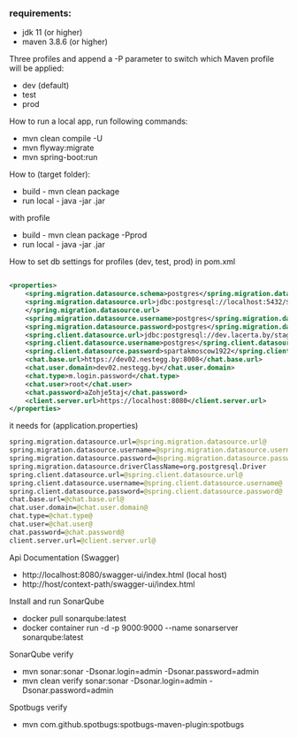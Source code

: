 ### requirements:

+ jdk 11 (or higher)
+ maven 3.8.6 (or higher)

Three profiles and append a -P parameter to switch which Maven profile will be applied:

* dev (default)
* test
* prod

How to run a local app, run following commands:

* mvn clean compile -U
* mvn flyway:migrate
* mvn spring-boot:run

How to (target folder):

* build - mvn clean package
* run local - java -jar <jarname>.jar

with profile

* build - mvn clean package -Pprod
* run local - java -jar <jarname>.jar

How to set db settings for profiles (dev, test, prod) in pom.xml

```xml

<properties>
    <spring.migration.datasource.schema>postgres</spring.migration.datasource.schema>
    <spring.migration.datasource.url>jdbc:postgresql://localhost:5432/${spring.migration.datasource.schema}
    </spring.migration.datasource.url>
    <spring.migration.datasource.username>postgres</spring.migration.datasource.username>
    <spring.migration.datasource.password>postgres</spring.migration.datasource.password>
    <spring.client.datasource.url>jdbc:postgresql://dev.lacerta.by/stagelacerta</spring.client.datasource.url>
    <spring.client.datasource.username>postgres</spring.client.datasource.username>
    <spring.client.datasource.password>spartakmoscow1922</spring.client.datasource.password>
    <chat.base.url>https://dev02.nestegg.by:8008</chat.base.url>
    <chat.user.domain>dev02.nestegg.by</chat.user.domain>
    <chat.type>m.login.password</chat.type>
    <chat.user>root</chat.user>
    <chat.password>aZohje5taj</chat.password>
    <client.server.url>https://localhost:8080</client.server.url>
</properties>
```

it needs for (application.properties)

```clojure
spring.migration.datasource.url=@spring.migration.datasource.url@
spring.migration.datasource.username=@spring.migration.datasource.username@
spring.migration.datasource.password=@spring.migration.datasource.password@
spring.migration.datasource.driverClassName=org.postgresql.Driver
spring.client.datasource.url=@spring.client.datasource.url@
spring.client.datasource.username=@spring.client.datasource.username@
spring.client.datasource.password=@spring.client.datasource.password@
chat.base.url=@chat.base.url@
chat.user.domain=@chat.user.domain@
chat.type=@chat.type@
chat.user=@chat.user@
chat.password=@chat.password@
client.server.url=@client.server.url@
```

Api Documentation (Swagger)

* http://localhost:8080/swagger-ui/index.html (local host)
* http://host/context-path/swagger-ui/index.html

Install and run SonarQube

* docker pull sonarqube:latest
* docker container run -d -p 9000:9000 --name sonarserver sonarqube:latest

SonarQube verify

* mvn sonar:sonar -Dsonar.login=admin -Dsonar.password=admin
* mvn clean verify sonar:sonar -Dsonar.login=admin -Dsonar.password=admin

Spotbugs verify

* mvn com.github.spotbugs:spotbugs-maven-plugin:spotbugs
